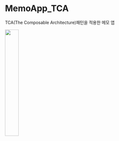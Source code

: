# MemoApp_TCA
TCA(The Composable Architecture)패턴을 적용한 메모 앱

<img src="https://user-images.githubusercontent.com/101651909/235292546-97081728-0149-4a54-8ff7-2dd579873c2d.gif" width="30%"/>

